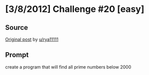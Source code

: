 # [3/8/2012] Challenge #20 [easy]

## Source

[Original post](https://old.reddit.com/r/dailyprogrammer/comments/qnkro/382012_challenge_20_easy/) by [u/rya11111](https://old.reddit.com/user/rya11111)

## Prompt
create a program that will find all prime numbers below 2000
